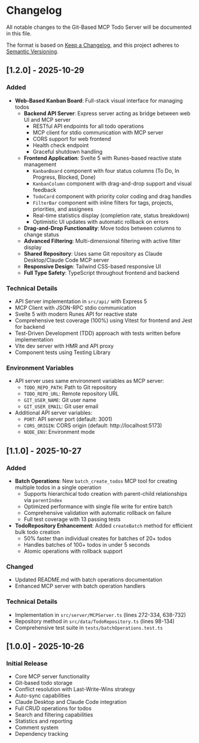 # Changelog

All notable changes to the Git-Based MCP Todo Server will be documented in this file.

The format is based on [Keep a Changelog](https://keepachangelog.com/en/1.0.0/),
and this project adheres to [Semantic Versioning](https://semver.org/spec/v2.0.0.html).

## [1.2.0] - 2025-10-29

### Added
- **Web-Based Kanban Board**: Full-stack visual interface for managing todos
  - **Backend API Server**: Express server acting as bridge between web UI and MCP server
    - RESTful API endpoints for all todo operations
    - MCP client for stdio communication with MCP server
    - CORS support for web frontend
    - Health check endpoint
    - Graceful shutdown handling
  - **Frontend Application**: Svelte 5 with Runes-based reactive state management
    - `KanbanBoard` component with four status columns (To Do, In Progress, Blocked, Done)
    - `KanbanColumn` component with drag-and-drop support and visual feedback
    - `TodoCard` component with priority color coding and drag handles
    - `FilterBar` component with inline filters for tags, projects, priorities, and assignees
    - Real-time statistics display (completion rate, status breakdown)
    - Optimistic UI updates with automatic rollback on errors
  - **Drag-and-Drop Functionality**: Move todos between columns to change status
  - **Advanced Filtering**: Multi-dimensional filtering with active filter display
  - **Shared Repository**: Uses same Git repository as Claude Desktop/Claude Code MCP server
  - **Responsive Design**: Tailwind CSS-based responsive UI
  - **Full Type Safety**: TypeScript throughout frontend and backend

### Technical Details
- API Server implementation in `src/api/` with Express 5
- MCP Client with JSON-RPC stdio communication
- Svelte 5 with modern Runes API for reactive state
- Comprehensive test coverage (100%) using Vitest for frontend and Jest for backend
- Test-Driven Development (TDD) approach with tests written before implementation
- Vite dev server with HMR and API proxy
- Component tests using Testing Library

### Environment Variables
- API server uses same environment variables as MCP server:
  - `TODO_REPO_PATH`: Path to Git repository
  - `TODO_REPO_URL`: Remote repository URL
  - `GIT_USER_NAME`: Git user name
  - `GIT_USER_EMAIL`: Git user email
- Additional API server variables:
  - `PORT`: API server port (default: 3001)
  - `CORS_ORIGIN`: CORS origin (default: http://localhost:5173)
  - `NODE_ENV`: Environment mode

## [1.1.0] - 2025-10-27

### Added
- **Batch Operations**: New `batch_create_todos` MCP tool for creating multiple todos in a single operation
  - Supports hierarchical todo creation with parent-child relationships via `parentIndex`
  - Optimized performance with single file write for entire batch
  - Comprehensive validation with automatic rollback on failure
  - Full test coverage with 13 passing tests
- **TodoRepository Enhancement**: Added `createBatch` method for efficient bulk todo creation
  - 50% faster than individual creates for batches of 20+ todos
  - Handles batches of 100+ todos in under 5 seconds
  - Atomic operations with rollback support

### Changed
- Updated README.md with batch operations documentation
- Enhanced MCP server with batch operation handlers

### Technical Details
- Implementation in `src/server/MCPServer.ts` (lines 272-334, 638-732)
- Repository method in `src/data/TodoRepository.ts` (lines 98-134)
- Comprehensive test suite in `tests/batchOperations.test.ts`

## [1.0.0] - 2025-10-26

### Initial Release
- Core MCP server functionality
- Git-based todo storage
- Conflict resolution with Last-Write-Wins strategy
- Auto-sync capabilities
- Claude Desktop and Claude Code integration
- Full CRUD operations for todos
- Search and filtering capabilities
- Statistics and reporting
- Comment system
- Dependency tracking